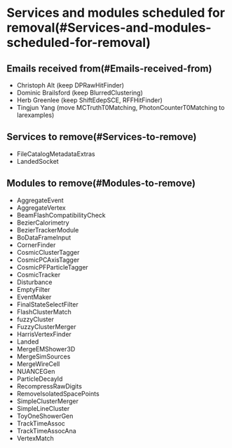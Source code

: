Services and modules scheduled for removal(#Services-and-modules-scheduled-for-removal)
==========================================================================================

Emails received from(#Emails-received-from)
----------------------------------------------

-   Christoph Alt (keep DPRawHitFinder)
-   Dominic Brailsford (keep BlurredClustering)
-   Herb Greenlee (keep ShiftEdepSCE, RFFHitFinder)
-   Tingjun Yang (move MCTruthT0Matching, PhotonCounterT0Matching to larexamples)

Services to remove(#Services-to-remove)
------------------------------------------

-   FileCatalogMetadataExtras
-   LandedSocket

Modules to remove(#Modules-to-remove)
----------------------------------------

-   AggregateEvent
-   AggregateVertex
-   BeamFlashCompatibilityCheck
-   BezierCalorimetry
-   BezierTrackerModule
-   BoDataFrameInput
-   CornerFinder
-   CosmicClusterTagger
-   CosmicPCAxisTagger
-   CosmicPFParticleTagger
-   CosmicTracker
-   Disturbance
-   EmptyFilter
-   EventMaker
-   FinalStateSelectFilter
-   FlashClusterMatch
-   fuzzyCluster
-   FuzzyClusterMerger
-   HarrisVertexFinder
-   Landed
-   MergeEMShower3D
-   MergeSimSources
-   MergeWireCell
-   NUANCEGen
-   ParticleDecayId
-   RecompressRawDigits
-   RemoveIsolatedSpacePoints
-   SimpleClusterMerger
-   SimpleLineCluster
-   ToyOneShowerGen
-   TrackTimeAssoc
-   TrackTimeAssocAna
-   VertexMatch
